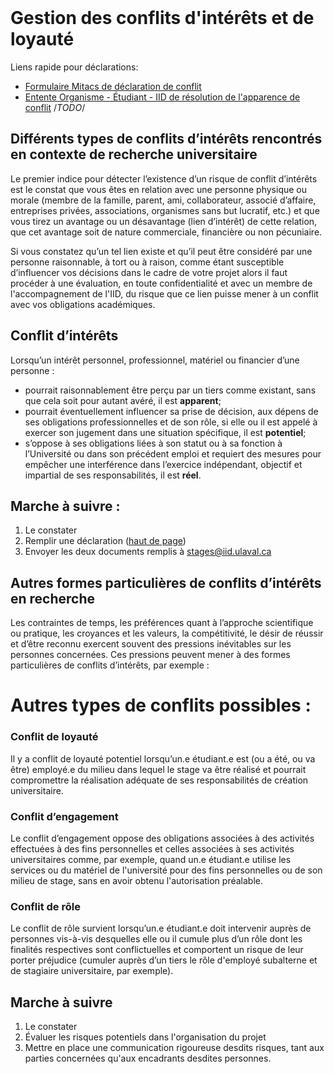 <br id="top">

# Gestion des conflits d'intérêts et de loyauté

Liens rapide pour déclarations: 
* [Formulaire Mitacs de déclaration de conflit](https://form.jotform.com/team/230794262759063/ci-mitacs)
* [Entente Organisme - Étudiant - IID de résolution de l'apparence de conflit](#top) /*TODO*/

## Différents types de conflits d’intérêts rencontrés en contexte de recherche universitaire

Le premier indice pour détecter l’existence d’un risque de conflit d’intérêts est le constat que vous êtes en relation avec une personne physique ou morale (membre de la famille, parent, ami, collaborateur, associé d’affaire, entreprises privées, associations, organismes sans but lucratif, etc.) et que vous tirez un avantage ou un désavantage (lien d’intérêt) de cette relation, que cet avantage soit de nature commerciale, financière ou non pécuniaire.

Si vous constatez qu’un tel lien existe et qu’il peut être considéré par une personne raisonnable, à tort ou à raison, comme étant susceptible d’influencer vos décisions dans le cadre de votre projet alors il faut procéder à une évaluation, en toute confidentialité et avec un membre de l'accompagnement de l'IID, du risque que ce lien puisse mener à un conflit avec vos obligations académiques.

## Conflit d’intérêts 

Lorsqu’un intérêt personnel, professionnel, matériel ou financier d’une personne :
* pourrait raisonnablement être perçu par un tiers comme existant, sans que cela soit pour autant avéré, il est **apparent**;
* pourrait éventuellement influencer sa prise de décision, aux dépens de ses obligations professionnelles et de son rôle, si elle ou il est appelé à exercer son jugement dans une situation spécifique, il est **potentiel**;
* s’oppose à ses obligations liées à son statut ou à sa fonction à l’Université ou dans son précédent emploi et requiert des mesures pour empêcher une interférence dans l’exercice indépendant, objectif et impartial de ses responsabilités, il est **réel**.

## Marche à suivre : 
1. Le constater
2. Remplir une déclaration ([haut de page](#top))
3. Envoyer les deux documents remplis à [stages@iid.ulaval.ca](mailto:stages@iid.ulaval.ca)

## Autres formes particulières de conflits d’intérêts en recherche 
Les contraintes de temps, les préférences quant à l’approche scientifique ou pratique, les croyances et les valeurs, la compétitivité, le désir de réussir et d’être reconnu exercent souvent des pressions inévitables sur les personnes concernées. Ces pressions peuvent mener à des formes particulières de conflits d’intérêts, par exemple : 


# Autres types de conflits possibles : 

### Conflit de loyauté
Il y a conflit de loyauté potentiel lorsqu’un.e étudiant.e est (ou a été, ou va être) employé.e du milieu dans lequel le stage va être réalisé et pourrait compromettre la réalisation adéquate de ses responsabilités de création universitaire.

### Conflit d’engagement
Le conflit d’engagement oppose des obligations associées à des activités effectuées à des fins personnelles et celles associées à ses activités universitaires comme, par exemple, quand un.e étudiant.e utilise les services ou du matériel de l'université pour des fins personnelles ou de son milieu de stage, sans en avoir obtenu l'autorisation préalable. 

### Conflit de rôle
Le conflit de rôle survient lorsqu’un.e étudiant.e doit intervenir auprès de personnes vis-à-vis desquelles elle ou il cumule plus d’un rôle dont les finalités respectives sont conflictuelles et comportent un risque de leur porter préjudice (cumuler auprès d’un tiers le rôle d'employé subalterne et de stagiaire universitaire, par exemple). 

## Marche à suivre 
1. Le constater
2. Évaluer les risques potentiels dans l'organisation du projet
2. Mettre en place une communication rigoureuse desdits risques, tant aux parties concernées qu'aux encadrants desdites personnes.
